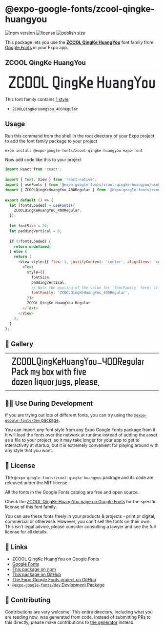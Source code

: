 # @expo-google-fonts/zcool-qingke-huangyou

![npm version](https://flat.badgen.net/npm/v/@expo-google-fonts/zcool-qingke-huangyou)
![license](https://flat.badgen.net/github/license/expo/google-fonts)
![publish size](https://flat.badgen.net/packagephobia/install/@expo-google-fonts/zcool-qingke-huangyou)

This package lets you use the [**ZCOOL QingKe HuangYou**](https://fonts.google.com/specimen/ZCOOL+QingKe+HuangYou) font family from [Google Fonts](https://fonts.google.com/) in your Expo app.

## ZCOOL QingKe HuangYou

![ZCOOL QingKe HuangYou](./font-family.png)

This font family contains [1 style](#-gallery).

- `ZCOOLQingKeHuangYou_400Regular`

## Usage

Run this command from the shell in the root directory of your Expo project to add the font family package to your project
```sh
expo install @expo-google-fonts/zcool-qingke-huangyou expo-font
```

Now add code like this to your project
```js
import React from 'react';

import { Text, View } from 'react-native';
import { useFonts } from '@expo-google-fonts/zcool-qingke-huangyou/useFonts';
import { ZCOOLQingKeHuangYou_400Regular } from '@expo-google-fonts/zcool-qingke-huangyou/400Regular';

export default () => {
  let [fontsLoaded] = useFonts({
    ZCOOLQingKeHuangYou_400Regular,
  });

  let fontSize = 24;
  let paddingVertical = 6;

  if (!fontsLoaded) {
    return undefined;
  } else {
    return (
      <View style={{ flex: 1, justifyContent: 'center', alignItems: 'center' }}>
        <Text
          style={{
            fontSize,
            paddingVertical,
            // Note the quoting of the value for `fontFamily` here; it expects a string!
            fontFamily: 'ZCOOLQingKeHuangYou_400Regular',
          }}>
          ZCOOL QingKe HuangYou Regular
        </Text>
      </View>
    );
  }
};

```

## 🔡 Gallery


||||
|-|-|-|
|![ZCOOLQingKeHuangYou_400Regular](.//400Regular/ZCOOLQingKeHuangYou_400Regular.ttf.png)||||


## 👩‍💻 Use During Development

If you are trying out lots of different fonts, you can try using the [`@expo-google-fonts/dev` package](https://github.com/freeboub/google-fonts/tree/master/font-packages/dev#readme).

You can import *any* font style from any Expo Google Fonts package from it. It will load the fonts
over the network at runtime instead of adding the asset as a file to your project, so it may take longer
for your app to get to interactivity at startup, but it is extremely convenient
for playing around with any style that you want.

## 📖 License

The `@expo-google-fonts/zcool-qingke-huangyou` package and its code are released under the MIT license.

All the fonts in the Google Fonts catalog are free and open source.

Check the [ZCOOL QingKe HuangYou page on Google Fonts](https://fonts.google.com/specimen/ZCOOL+QingKe+HuangYou) for the specific license of this font family.

You can use these fonts freely in your products & projects - print or digital, commercial or otherwise. However, you can't sell the fonts on their own. This isn't legal advice, please consider consulting a lawyer and see the full license for all details.

## 🔗 Links

- [ZCOOL QingKe HuangYou on Google Fonts](https://fonts.google.com/specimen/ZCOOL+QingKe+HuangYou)
- [Google Fonts](https://fonts.google.com/)
- [This package on npm](https://www.npmjs.com/package/@expo-google-fonts/zcool-qingke-huangyou)
- [This package on GitHub](https://github.com/freeboub/google-fonts/tree/master/font-packages/zcool-qingke-huangyou)
- [The Expo Google Fonts project on GitHub](https://github.com/freeboub/google-fonts)
- [`@expo-google-fonts/dev` Devlopment Package](https://github.com/freeboub/google-fonts/tree/master/font-packages/dev)

## 🤝 Contributing

Contributions are very welcome! This entire directory, including what you are reading now, was generated from code. Instead of submitting PRs to this directly, please make contributions to [the generator](https://github.com/freeboub/google-fonts/tree/master/packages/generator) instead.
